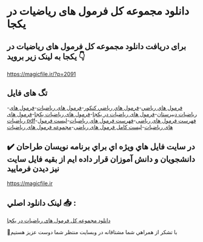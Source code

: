 # دانلود مجموعه کل فرمول های ریاضیات در یکجا

## برای دریافت دانلود مجموعه کل فرمول های ریاضیات در یکجا به لینک زیر بروید 👇

https://magicfile.ir/?p=2091

## تگ های فایل

-[فرمول هاي رياضي](https://magicfile.ir/product/%d8%af%d8%a7%d9%86%d9%84%d9%88%d8%af-%d9%85%d8%ac%d9%85%d9%88%d8%b9%d9%87-%da%a9%d9%84-%d9%81%d8%b1%d9%85%d9%88%d9%84-%d9%87%d8%a7%d9%8a-%d8%b1%d9%8a%d8%a7%d8%b6%d9%8a%d8%a7%d8%aa-%d8%af%d8%b1-%d9%8a%da%a9%d8%ac%d8%a7/)-[فرمول هاي رياضي كنكور](https://magicfile.ir/product/%d8%af%d8%a7%d9%86%d9%84%d9%88%d8%af-%d9%85%d8%ac%d9%85%d9%88%d8%b9%d9%87-%da%a9%d9%84-%d9%81%d8%b1%d9%85%d9%88%d9%84-%d9%87%d8%a7%d9%8a-%d8%b1%d9%8a%d8%a7%d8%b6%d9%8a%d8%a7%d8%aa-%d8%af%d8%b1-%d9%8a%da%a9%d8%ac%d8%a7/)-[فرمول های ریاضیات](https://magicfile.ir/product/%d8%af%d8%a7%d9%86%d9%84%d9%88%d8%af-%d9%85%d8%ac%d9%85%d9%88%d8%b9%d9%87-%da%a9%d9%84-%d9%81%d8%b1%d9%85%d9%88%d9%84-%d9%87%d8%a7%d9%8a-%d8%b1%d9%8a%d8%a7%d8%b6%d9%8a%d8%a7%d8%aa-%d8%af%d8%b1-%d9%8a%da%a9%d8%ac%d8%a7/)-[فرمول های ریاضیات دبیرستان](https://magicfile.ir/product/%d8%af%d8%a7%d9%86%d9%84%d9%88%d8%af-%d9%85%d8%ac%d9%85%d9%88%d8%b9%d9%87-%da%a9%d9%84-%d9%81%d8%b1%d9%85%d9%88%d9%84-%d9%87%d8%a7%d9%8a-%d8%b1%d9%8a%d8%a7%d8%b6%d9%8a%d8%a7%d8%aa-%d8%af%d8%b1-%d9%8a%da%a9%d8%ac%d8%a7/)-[فرمول های ریاضیات در یکجا](https://magicfile.ir/product/%d8%af%d8%a7%d9%86%d9%84%d9%88%d8%af-%d9%85%d8%ac%d9%85%d9%88%d8%b9%d9%87-%da%a9%d9%84-%d9%81%d8%b1%d9%85%d9%88%d9%84-%d9%87%d8%a7%d9%8a-%d8%b1%d9%8a%d8%a7%d8%b6%d9%8a%d8%a7%d8%aa-%d8%af%d8%b1-%d9%8a%da%a9%d8%ac%d8%a7/)-[فرمول های ریاضیات یکجا](https://magicfile.ir/product/%d8%af%d8%a7%d9%86%d9%84%d9%88%d8%af-%d9%85%d8%ac%d9%85%d9%88%d8%b9%d9%87-%da%a9%d9%84-%d9%81%d8%b1%d9%85%d9%88%d9%84-%d9%87%d8%a7%d9%8a-%d8%b1%d9%8a%d8%a7%d8%b6%d9%8a%d8%a7%d8%aa-%d8%af%d8%b1-%d9%8a%da%a9%d8%ac%d8%a7/)-[فرمول های ریاضیات pdf](https://magicfile.ir/product/%d8%af%d8%a7%d9%86%d9%84%d9%88%d8%af-%d9%85%d8%ac%d9%85%d9%88%d8%b9%d9%87-%da%a9%d9%84-%d9%81%d8%b1%d9%85%d9%88%d9%84-%d9%87%d8%a7%d9%8a-%d8%b1%d9%8a%d8%a7%d8%b6%d9%8a%d8%a7%d8%aa-%d8%af%d8%b1-%d9%8a%da%a9%d8%ac%d8%a7/)-[فهرست فرمول های ریاضی](https://magicfile.ir/product/%d8%af%d8%a7%d9%86%d9%84%d9%88%d8%af-%d9%85%d8%ac%d9%85%d9%88%d8%b9%d9%87-%da%a9%d9%84-%d9%81%d8%b1%d9%85%d9%88%d9%84-%d9%87%d8%a7%d9%8a-%d8%b1%d9%8a%d8%a7%d8%b6%d9%8a%d8%a7%d8%aa-%d8%af%d8%b1-%d9%8a%da%a9%d8%ac%d8%a7/)-[فهرست فرمول های ریاضیات](https://magicfile.ir/product/%d8%af%d8%a7%d9%86%d9%84%d9%88%d8%af-%d9%85%d8%ac%d9%85%d9%88%d8%b9%d9%87-%da%a9%d9%84-%d9%81%d8%b1%d9%85%d9%88%d9%84-%d9%87%d8%a7%d9%8a-%d8%b1%d9%8a%d8%a7%d8%b6%d9%8a%d8%a7%d8%aa-%d8%af%d8%b1-%d9%8a%da%a9%d8%ac%d8%a7/)-[لیست فرمول های ریاضیات](https://magicfile.ir/product/%d8%af%d8%a7%d9%86%d9%84%d9%88%d8%af-%d9%85%d8%ac%d9%85%d9%88%d8%b9%d9%87-%da%a9%d9%84-%d9%81%d8%b1%d9%85%d9%88%d9%84-%d9%87%d8%a7%d9%8a-%d8%b1%d9%8a%d8%a7%d8%b6%d9%8a%d8%a7%d8%aa-%d8%af%d8%b1-%d9%8a%da%a9%d8%ac%d8%a7/)-[لیست کامل فرمول های ریاضی](https://magicfile.ir/product/%d8%af%d8%a7%d9%86%d9%84%d9%88%d8%af-%d9%85%d8%ac%d9%85%d9%88%d8%b9%d9%87-%da%a9%d9%84-%d9%81%d8%b1%d9%85%d9%88%d9%84-%d9%87%d8%a7%d9%8a-%d8%b1%d9%8a%d8%a7%d8%b6%d9%8a%d8%a7%d8%aa-%d8%af%d8%b1-%d9%8a%da%a9%d8%ac%d8%a7/)-[مجموعه فرمول های ریاضیات](https://magicfile.ir/product/%d8%af%d8%a7%d9%86%d9%84%d9%88%d8%af-%d9%85%d8%ac%d9%85%d9%88%d8%b9%d9%87-%da%a9%d9%84-%d9%81%d8%b1%d9%85%d9%88%d9%84-%d9%87%d8%a7%d9%8a-%d8%b1%d9%8a%d8%a7%d8%b6%d9%8a%d8%a7%d8%aa-%d8%af%d8%b1-%d9%8a%da%a9%d8%ac%d8%a7/)

## ✔️ در سايت فايل هاي ويژه اي براي برنامه نويسان طراحان دانشجويان و دانش آموزان قرار داده ايم از بقيه فايل سايت نيز ديدن فرماييد

https://magicfile.ir


## لينک دانلود اصلي 📥 :

[دانلود مجموعه کل فرمول های ریاضیات در یکجا](https://magicfile.ir/product/%d8%af%d8%a7%d9%86%d9%84%d9%88%d8%af-%d9%85%d8%ac%d9%85%d9%88%d8%b9%d9%87-%da%a9%d9%84-%d9%81%d8%b1%d9%85%d9%88%d9%84-%d9%87%d8%a7%d9%8a-%d8%b1%d9%8a%d8%a7%d8%b6%d9%8a%d8%a7%d8%aa-%d8%af%d8%b1-%d9%8a%da%a9%d8%ac%d8%a7/) 


🙏با تشکر از همراهي شما مشتاقانه در وبسایت منتظر شما دوست عزیز هستیم

